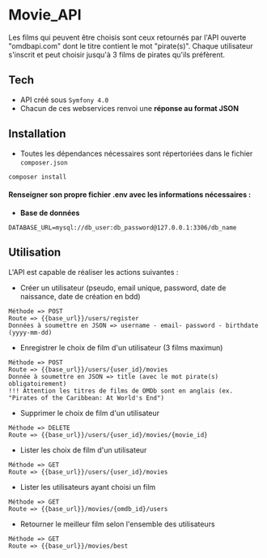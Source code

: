 # Movie_API
Les films qui peuvent être choisis sont ceux retournés par l'API ouverte "omdbapi.com" dont le titre contient le mot "pirate(s)".
Chaque utilisateur s'inscrit et peut choisir jusqu'à 3 films de pirates qu'ils préfèrent.

## Tech
- API créé sous `Symfony 4.0`
- Chacun de ces webservices renvoi une **réponse au format JSON**

## Installation
- Toutes les dépendances nécessaires sont répertoriées dans le fichier `composer.json`
```
composer install
```

#### Renseigner son propre fichier .env avec les informations nécessaires :
- **Base de données**
```
DATABASE_URL=mysql://db_user:db_password@127.0.0.1:3306/db_name
```

## Utilisation
L'API est capable de réaliser les actions suivantes :
- Créer un utilisateur (pseudo, email unique, password, date de naissance, date de création en bdd)
```
Méthode => POST
Route => {{base_url}}/users/register
Données à soumettre en JSON => username - email- password - birthdate (yyyy-mm-dd)
```
- Enregistrer le choix de film d'un utilisateur (3 films maximun)
```
Méthode => POST
Route => {{base_url}}/users/{user_id}/movies
Donnée à soumettre en JSON => title (avec le mot pirate(s) obligatoirement)
!!! Attention les titres de films de OMDb sont en anglais (ex. "Pirates of the Caribbean: At World's End")
```
- Supprimer le choix de film d'un utilisateur
```
Méthode => DELETE
Route => {{base_url}}/users/{user_id}/movies/{movie_id}
```
- Lister les choix de film d'un utilisateur
```
Méthode => GET
Route => {{base_url}}/users/{user_id}/movies
```
- Lister les utilisateurs ayant choisi un film
```
Méthode => GET
Route => {{base_url}}/movies/{omdb_id}/users
```
- Retourner le meilleur film selon l'ensemble des utilisateurs
```
Méthode => GET
Route => {{base_url}}/movies/best
```
